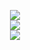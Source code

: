 <p align="center">
  <a href="#" align="center">
    <img src="https://github-readme-stats.vercel.app/api?username=rodrigogs&show_icons=true&theme=dracula" />
  </a>
  <br/>
  <a href="https://github.com/rodrigogs/github-readme-stats" align="center">
    <img src="https://github-readme-stats.vercel.app/api/top-langs/?username=rodrigogs&theme=dracula" />
  </a>
  <br/>
  <a href="https://github.com/rodrigogs/github-readme-stats" align="center">
    <img src="https://github-readme-stats.vercel.app/api/wakatime?username=rodrigogs&theme=dracula" />
  </a>
</p>
